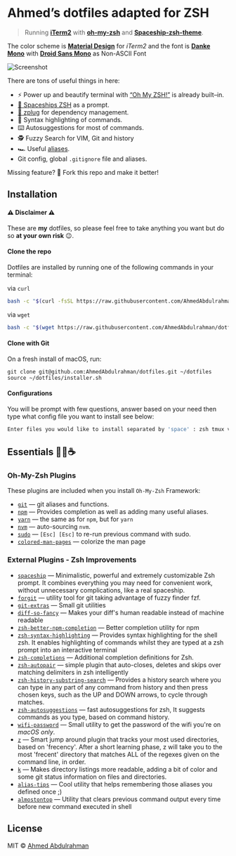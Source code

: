 # Ahmed’s dotfiles adapted for ZSH

> Running [**iTerm2**](https://www.iterm2.com/) with [**oh-my-zsh**](https://github.com/robbyrussell/oh-my-zsh) and [**Spaceship-zsh-theme**](https://github.com/denysdovhan/spaceship-zsh-theme).

The color scheme is [**Material Design**](https://github.com/MartinSeeler/iterm2-material-design) for _iTerm2_ and the font is [**Danke Mono**](https://dank.sh/) with [**Droid Sans Mono**](https://github.com/ryanoasis/nerd-fonts) as Non-ASCII Font

![Screenshot](intro.gif)

There are tons of useful things in here:

- ⚡️ Power up and beautify terminal with [“Oh My ZSH!”](http://ohmyz.sh/) is already built–in.
- [🚀 Spaceships ZSH](https://github.com/denysdovhan/spaceship-prompt) as a prompt.
- [🌺 zplug](https://zplug.sh) for dependency management.
- 💄 Syntax highlighting of commands.
- ⌨️ Autosuggestions for most of commands.
- 🕵️‍ Fuzzy Search for VIM, Git and history
- 🏎 Useful [aliases](./zsh/zsh_aliases).
- Git config, global `.gitignore` file and aliases.

Missing feature? 🍴 Fork this repo and make it better!

## Installation

#### ⚠️ Disclaimer ⚠️

These are **my** dotfiles, so please feel free to take anything you want but do so **at your own risk** 😉.

#### Clone the repo

Dotfiles are installed by running one of the following commands in your terminal:

via `curl`

```bash
bash -c "$(curl -fsSL https://raw.githubusercontent.com/AhmedAbdulrahman/dotfiles/master/installer.sh)"
```

via `wget`

```bash
bash -c "$(wget https://raw.githubusercontent.com/AhmedAbdulrahman/dotfiles/master/installer.sh -O -)"
```

#### Clone with Git

On a fresh install of macOS, run:

```
git clone git@github.com:AhmedAbdulrahman/dotfiles.git ~/dotfiles
source ~/dotfiles/installer.sh
```

#### Configurations

You will be prompt with few questions, answer based on your need then type what config file you want to install see below:

```bash
Enter files you would like to install separated by 'space' : zsh tmux vim
```

## Essentials 👩‍💻☕️

### Oh-My-Zsh Plugins

These plugins are included when you install `Oh-My-Zsh` Framework:

- [`git`](https://github.com/robbyrussell/oh-my-zsh/tree/master/plugins/git) — git aliases and functions.
- [`npm`](https://github.com/robbyrussell/oh-my-zsh/tree/master/plugins/npm) — Provides completion as well as adding many useful aliases.
- [`yarn`](https://github.com/robbyrussell/oh-my-zsh/tree/master/plugins/yarn) — the same as for `npm`, but for `yarn`
- [`nvm`](https://github.com/robbyrussell/oh-my-zsh/tree/master/plugins/nvm) — auto-sourcing `nvm`.
- [`sudo`](https://github.com/robbyrussell/oh-my-zsh/tree/master/plugins/sudo) — `[Esc] [Esc]` to re-run previous command with sudo.
- [`colored-man-pages`](https://github.com/robbyrussell/oh-my-zsh/tree/master/plugins/colored-man-pages) — colorize the man page

### External Plugins - Zsh Improvements

- [`spaceship`](https://github.com/denysdovhan/spaceship-prompt) — Minimalistic, powerful and extremely customizable Zsh prompt. It combines everything you may need for convenient work, without unnecessary complications, like a real spaceship.
- [`forgit`](https://github.com/wfxr/forgit) — utility tool for git taking advantage of fuzzy finder fzf.
- [`git-extras`](https://github.com/tj/git-extras) — Small git utilities
- [`diff-so-fancy`](https://github.com/so-fancy/diff-so-fancy) — Makes your diff's human readable instead of machine readable
- [`zsh-better-npm-completion`](https://github.com/lukechilds/zsh-better-npm-completion) — Better completion utility for npm
- [`zsh-syntax-highlighting`](https://github.com/zsh-users/zsh-syntax-highlighting) — Provides syntax highlighting for the shell zsh. It enables highlighting of commands whilst they are typed at a zsh prompt into an interactive terminal
- [`zsh-completions`](https://github.com/zsh-users/zsh-completions) — Additional completion definitions for Zsh.
- [`zsh-autopair`](https://github.com/hlissner/zsh-autopair) — simple plugin that auto-closes, deletes and skips over matching delimiters in zsh intelligently
- [`zsh-history-substring-search`](https://github.com/zsh-users/zsh-history-substring-search) — Provides a history search where you can type in any part of any command from history and then press chosen keys, such as the UP and DOWN arrows, to cycle through matches.
- [`zsh-autosuggestions`](https://github.com/zsh-users/zsh-autosuggestions) — fast autosuggestions for zsh, It suggests commands as you type, based on command history.
- [`wifi-password`](https://github.com/rauchg/wifi-password) — Small utility to get the password of the wifi you're on _macOS only_.
- [`z`](https://github.com/rupa/z) — Smart jump around plugin that tracks your most used directories, based on 'frecency'. After a short learning phase, z will take you to the most 'frecent' directory that matches ALL of the regexes given on the command line, in order.
- [`k`](https://github.com/supercrabtree/k) — Makes directory listings more readable, adding a bit of color and some git status information on files and directories.
- [`alias-tips`](https://github.com/djui/alias-tips) — Cool utility that helps remembering those aliases you defined once ;)
- [`almostontop`](https://github.com/Valiev/almostontop) — Utility that clears previous command output every time before new command executed in shell

## License

MIT © [Ahmed Abdulrahman](https://github.com/AhmedAbdulrahman)

